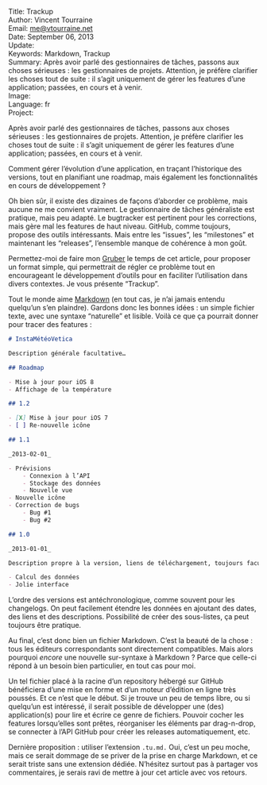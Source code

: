 Title:    Trackup  
Author:   Vincent Tourraine  
Email:    me@vtourraine.net  
Date:     September 06, 2013  
Update:   
Keywords: Markdown, Trackup  
Summary:  Après avoir parlé des gestionnaires de tâches, passons aux choses sérieuses : les gestionnaires de projets. Attention, je préfère clarifier les choses tout de suite : il s’agit uniquement de gérer les features d’une application; passées, en cours et à venir.  
Image:    
Language: fr  
Project:  

Après avoir parlé des gestionnaires de tâches, passons aux choses sérieuses : les gestionnaires de projets. Attention, je préfère clarifier les choses tout de suite : il s’agit uniquement de gérer les features d’une application; passées, en cours et à venir.

Comment gérer l’évolution d’une application, en traçant l’historique des versions, tout en planifiant une roadmap, mais également les fonctionnalités en cours de développement ?

Oh bien sûr, il existe des dizaines de façons d’aborder ce problème, mais aucune ne me convient vraiment. Le gestionnaire de tâches généraliste est pratique, mais peu adapté. Le bugtracker est pertinent pour les corrections, mais gère mal les features de haut niveau. GitHub, comme toujours, propose des outils intéressants. Mais entre les “issues”, les “milestones” et maintenant les “releases”, l’ensemble manque de cohérence à mon goût.

Permettez-moi de faire mon [Gruber](http://daringfireball.net/colophon/) le temps de cet article, pour proposer un format simple, qui permettrait de régler ce problème tout en encourageant le développement d’outils pour en faciliter l’utilisation dans divers contextes. Je vous présente “Trackup”.

Tout le monde aime [Markdown](http://daringfireball.net/projects/markdown/) (en tout cas, je n’ai jamais entendu quelqu’un s’en plaindre). Gardons donc les bonnes idées : un simple fichier texte, avec une syntaxe “naturelle” et lisible. Voilà ce que ça pourrait donner pour tracer des features :

``` md
# InstaMétéoVetica

Description générale facultative…

## Roadmap

- Mise à jour pour iOS 8
- Affichage de la température

## 1.2

- [X] Mise à jour pour iOS 7
- [ ] Re-nouvelle icône

## 1.1

_2013-02-01_

- Prévisions
    - Connexion à l’API
    - Stockage des données
    - Nouvelle vue
- Nouvelle icône
- Correction de bugs
    - Bug #1
    - Bug #2

## 1.0

_2013-01-01_

Description propre à la version, liens de téléchargement, toujours facultatifs…

- Calcul des données
- Jolie interface
```

L’ordre des versions est antéchronologique, comme souvent pour les changelogs. On peut facilement étendre les données en ajoutant des dates, des liens et des descriptions. Possibilité de créer des sous-listes, ça peut toujours être pratique.

Au final, c’est donc bien un fichier Markdown. C’est la beauté de la chose : tous les éditeurs correspondants sont directement compatibles. Mais alors pourquoi *encore* une nouvelle sur-syntaxe à Markdown ? Parce que celle-ci répond à un besoin bien particulier, en tout cas pour moi. 

Un tel fichier placé à la racine d’un repository hébergé sur GitHub bénéficiera d’une mise en forme et d’un moteur d’édition en ligne très poussés. Et ce n’est que le début. Si je trouve un peu de temps libre, ou si quelqu’un est intéressé, il serait possible de développer une (des) application(s) pour lire et écrire ce genre de fichiers. Pouvoir cocher les features lorsqu’elles sont prêtes, réorganiser les éléments par drag-n-drop, se connecter à l’API GitHub pour créer les releases automatiquement, etc. 

Dernière proposition : utiliser l’extension `.tu.md.` Oui, c’est un peu moche, mais ce serait dommage de se priver de la prise en charge Markdown, et ce serait triste sans une extension dédiée. N’hésitez surtout pas à partager vos commentaires, je serais ravi de mettre à jour cet article avec vos retours.
